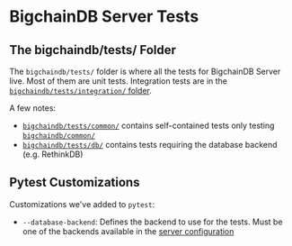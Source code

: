 # BigchainDB Server Tests

## The bigchaindb/tests/ Folder

The `bigchaindb/tests/` folder is where all the tests for BigchainDB Server live. Most of them are unit tests. Integration tests are in the [`bigchaindb/tests/integration/` folder](./integration/).

A few notes:

- [`bigchaindb/tests/common/`](./common/) contains self-contained tests only testing
  [`bigchaindb/common/`](../bigchaindb/common/)
- [`bigchaindb/tests/db/`](./db/) contains tests requiring the database backend (e.g. RethinkDB)

## Pytest Customizations

Customizations we've added to `pytest`:

- `--database-backend`: Defines the backend to use for the tests. Must be one of the backends
  available in the [server configuration](https://docs.bigchaindb.com/projects/server/en/latest/server-reference/configuration.html)
